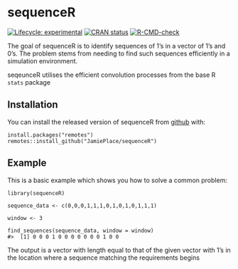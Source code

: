 <!-- README.md is generated from README.Rmd. Please edit that file -->

sequenceR
=========

<!-- badges: start -->

[![Lifecycle:
experimental](https://img.shields.io/badge/lifecycle-experimental-orange.svg)](https://lifecycle.r-lib.org/articles/stages.html#experimental)
[![CRAN
status](https://www.r-pkg.org/badges/version/sequenceR)](https://CRAN.R-project.org/package=sequenceR)
[![R-CMD-check](https://github.com/JamiePlace/sequenceR/actions/workflows/R-CMD-check.yaml/badge.svg)](https://github.com/JamiePlace/sequenceR/actions/workflows/R-CMD-check.yaml)
<!-- badges: end -->

The goal of sequenceR is to identify sequences of 1’s in a vector of 1’s
and 0’s. The problem stems from needing to find such sequences
efficiently in a simulation environment.

seqeunceR utilises the efficient convolution processes from the base R
`stats` package

Installation
------------

You can install the released version of sequenceR from
[github](https://github.com/JamiePlace/sequenceR) with:

    install.packages("remotes")
    remotes::install_github("JamiePlace/sequenceR")

Example
-------

This is a basic example which shows you how to solve a common problem:

    library(sequenceR)

    sequence_data <- c(0,0,0,1,1,1,0,1,0,1,0,1,1,1)

    window <- 3

    find_sequences(sequence_data, window = window)
    #>  [1] 0 0 0 1 0 0 0 0 0 0 0 1 0 0

The output is a vector with length equal to that of the given vector
with 1’s in the location where a sequence matching the requirements
begins
